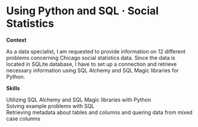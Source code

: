 # Using Python and SQL · Social Statistics

**Context**

As a data specialist, I am requested to provide information on 12 different problems concerning Chicago social statistics data. Since the data is located in SQLite database, I have to set up a connection and retrieve necessary information using SQL Alchemy and SQL Magic libraries for Python.

**Skills**

Utilizing SQL Alchemy and SQL Magic libraries with Python  
Solving example problems with SQL  
Retrieving metadata about tables and columns and quering data from mixed case columns  
